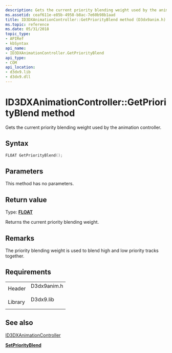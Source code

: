 ```yaml
---
description: Gets the current priority blending weight used by the animation controller.
ms.assetid: ceaf611e-e85b-4958-b8ac-7e60b98b1aad
title: ID3DXAnimationController::GetPriorityBlend method (D3dx9anim.h)
ms.topic: reference
ms.date: 05/31/2018
topic_type: 
- APIRef
- kbSyntax
api_name: 
- ID3DXAnimationController.GetPriorityBlend
api_type: 
- COM
api_location: 
- d3dx9.lib
- d3dx9.dll
---
```


# ID3DXAnimationController::GetPriorityBlend method

Gets the current priority blending weight used by the animation controller.

## Syntax


```C++
FLOAT GetPriorityBlend();
```



## Parameters

This method has no parameters.

## Return value

Type: **[**FLOAT**](../winprog/windows-data-types.md)**

Returns the current priority blending weight.

## Remarks

The priority blending weight is used to blend high and low priority tracks together.

## Requirements



|                    |                                                                                        |
|--------------------|----------------------------------------------------------------------------------------|
| Header<br/>  | <dl> <dt>D3dx9anim.h</dt> </dl> |
| Library<br/> | <dl> <dt>D3dx9.lib</dt> </dl>   |



## See also

<dl> <dt>

[ID3DXAnimationController](id3dxanimationcontroller.md)
</dt> <dt>

[**SetPriorityBlend**](id3dxanimationcontroller--setpriorityblend.md)
</dt> </dl>

 

 

